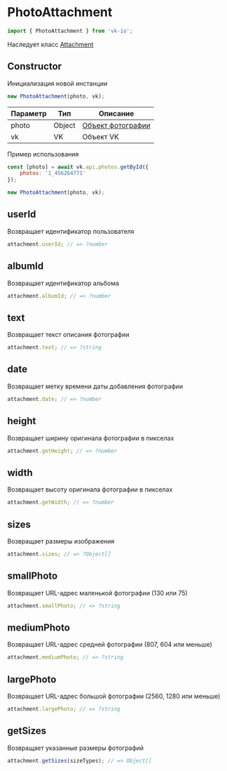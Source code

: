 # PhotoAttachment

```js
import { PhotoAttachment } from 'vk-io';
```

Наследует класс [Attachment](attachment.md)

## Constructor
Инициализация новой инстанции

```js
new PhotoAttachment(photo, vk);
```

| Параметр | Тип    | Описание                                              |
|----------|--------|-------------------------------------------------------|
| photo    | Object | [Объект фотографии](https://vk.com/dev/objects/photo) |
| vk       | VK     | Объект VK                                             |

Пример использования

```js
const [photo] = await vk.api.photos.getById({
	photos: '1_456264771'
});

new PhotoAttachment(photo, vk);
```

## userId
Возвращает идентификатор пользователя

```js
attachment.userId; // => ?number
```

## albumId
Возвращает идентификатор альбома

```js
attachment.albumId; // => ?number
```

## text
Возвращает текст описания фотографии

```js
attachment.text; // => ?string
```

## date
Возвращает метку времени даты добавления фотографии

```js
attachment.date; // => ?number
```

## height
Возвращает ширину оригинала фотографии в пикселах

```js
attachment.getHeight; // => ?number
```

## width
Возвращает высоту оригинала фотографии в пикселах

```js
attachment.getWidth; // => ?number
```

## sizes
Возвращает размеры изображения

```js
attachment.sizes; // => ?Object[]
```

## smallPhoto
Возвращает URL-адрес маленькой фотографии (130 или 75)

```js
attachment.smallPhoto; // => ?string
```

## mediumPhoto
Возвращает URL-адрес средней фотографии (807, 604 или меньше)

```js
attachment.mediumPhoto; // => ?string
```

## largePhoto
Возвращает URL-адрес большой фотографии (2560, 1280 или меньше)

```js
attachment.largePhoto; // => ?string
```

## getSizes
Возвращает указанные размеры фотографий

```js
attachment.getSizes(sizeTypes); // => Object[]
```
